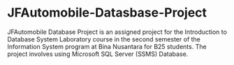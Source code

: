 # JFAutomobile-Datasbase-Project

JFAutomobile Database Project is an assigned project for the Introduction to Database System Laboratory course in the second semester of the Information System program at Bina Nusantara for B25 students. The project involves using Microsoft SQL Server (SSMS) Database.
